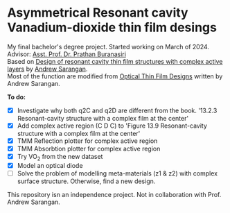 # Asymmetrical Resonant cavity Vanadium-dioxide thin film desings
My final bachelor's degree project. Started working on March of 2024. <br/>
Advisor: [Asst. Prof. Dr. Prathan Buranasiri](https://www.researchgate.net/profile/Prathan-Buranasiri) <br/>
Based on [Design of resonant cavity thin film structures with complex active layers](https://doi.org/10.1364/JOSAB.404894) by [Andrew Sarangan](https://udayton.edu/directory/engineering/electrooptics_grad/sarangan_andrew.php). <br/>
Most of the function are modified from [Optical Thin Film Designs](https://www.routledge.com/Optical-Thin-Film-Design/Sarangan/p/book/9780367512712) written by Andrew Sarangan. <br/>


<b>To do:</b>
- [x] Investigate why both q2C and q2D are different from the book. '13.2.3 Resonant-cavity structure with a complex film at the center'
- [x] Add complex active region (C D C) to 'Figure 13.9 Resonant-cavity structure with a complex film at the center'
- [X] TMM Reflection plotter for complex active region
- [X] TMM Absorbtion plotter for complex active region
- [X] Try VO<sub>2</sub> from the new dataset
- [X] Model an optical diode
- [ ] Solve the problem of modelling meta-materials (z1 & z2) with complex surface structure. Otherwise, find a new design.

This repository isn an independence project. Not in collaboration with Prof. Andrew Sarangan.